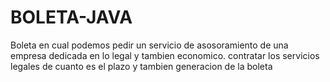# BOLETA-JAVA
Boleta en cual podemos pedir un servicio de asosoramiento de una empresa dedicada en lo legal y tambien economico.
contratar los servicios legales de cuanto es el plazo y tambien generacion de la boleta
